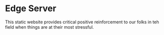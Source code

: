 # Edge Server

This static website provides critical positive reinforcement to our folks in teh field when things are at their most stressful. 